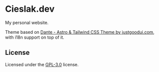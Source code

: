 # Cieslak.dev

My personal website.

Theme based on [Dante - Astro & Tailwind CSS Theme by justgoodui.com](https://github.com/JustGoodUI/dante-astro-theme), with i18n support on top of it.

## License

Licensed under the [GPL-3.0](https://github.com/cieslak-dev/blob/main/LICENSE) license.
